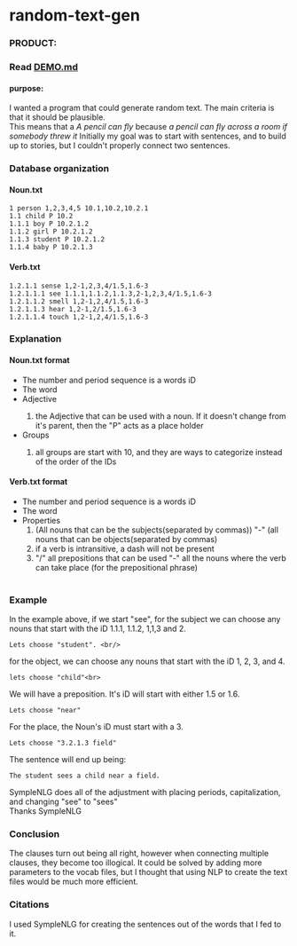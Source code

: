 # random-text-gen

### PRODUCT:
### Read [DEMO.md](https://github.com/andlyu/random-text-gen/blob/master/DEMO.md)

#### purpose:
I wanted a program that could generate random text. The main criteria is that it should be plausible. <br/>
This means that a *A pencil can fly* because *a pencil can fly across a room if somebody threw it*
Initially my goal was to start with sentences, and to build up to stories, but I couldn't properly connect two sentences. 

### Database organization

#### Noun.txt <br/>

	1 person 1,2,3,4,5 10.1,10.2,10.2.1
	1.1 child P 10.2
	1.1.1 boy P 10.2.1.2
	1.1.2 girl P 10.2.1.2
	1.1.3 student P 10.2.1.2
	1.1.4 baby P 10.2.1.3

#### Verb.txt <br/>

	1.2.1.1 sense 1,2-1,2,3,4/1.5,1.6-3
	1.2.1.1.1 see 1.1.1,1.1.2,1.1.3,2-1,2,3,4/1.5,1.6-3
	1.2.1.1.2 smell 1,2-1,2,4/1.5,1.6-3
	1.2.1.1.3 hear 1,2-1,2/1.5,1.6-3
	1.2.1.1.4 touch 1,2-1,2,4/1.5,1.6-3

### Explanation

#### Noun.txt format <br/>

<ul>	
<li>The number and period sequence is a words iD</li>
<li>The word</li>
<li>Adjective</li>
<ol>
<li>the Adjective that can be used with a noun. If it doesn't change from it's parent, then the "P" acts as a place holder</li>
</ol>
<li>Groups</li>
<ol>
<li>all groups are start with 10, and they are ways to categorize instead of the order of the IDs</li>
</ol>

</ul>

#### Verb.txt format <br/>

<ul>	
<li>The number and period sequence is a words iD
<li>The word
<li>Properties
<ol>
<li>(All nouns that can be the subjects(separated by commas)) "-" (all nouns that can be objects(separated by commas)

<li>if a verb is intransitive, a dash will not be present
<li>"/" all prepositions that can be used "-" all the nouns where the verb can take place (for the prepositional phrase)
<br/>
<br/>
</ol>
</ul>

### Example

In the example above, if we start "see", for the subject we can choose any nouns that start with the iD 1.1.1, 1.1.2, 1,1,3 and 2.<br/>

	Lets choose "student". <br/>
for the object, we can choose any nouns that start with the iD 1, 2, 3, and 4.<br/>

	lets choose "child"<br>
We will have a preposition. It's iD will start with either 1.5 or 1.6.<br>

	Lets choose "near"
For the place, the Noun's iD must start with a 3.<br>
 
	Lets choose "3.2.1.3 field"
The sentence will end up being:<br/>

	The student sees a child near a field.

SympleNLG does all of the adjustment with placing periods, capitalization, and changing "see" to "sees"<br/>
Thanks SympleNLG


### Conclusion
The clauses turn out being all right, however when connecting multiple clauses, they become too illogical. It could be solved by adding more parameters to the vocab files, but I thought that using NLP to create the text files would be much more efficient. 

### Citations<br/>
I used SympleNLG for creating the sentences out of the words that I fed to it. 
